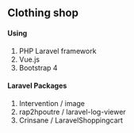 <h2>Clothing shop</h2>

<h4>Using</h4>
<ol>
	<li>PHP Laravel framework</li>
	<li>Vue.js</li>
  	<li>Bootstrap 4</li>
</ol>

<h4>Laravel Packages</h4>
<ol>
	<li>Intervention / image</li>
	<li>rap2hpoutre / laravel-log-viewer</li>
	<li>Crinsane / LaravelShoppingcart</li>
</ol>
